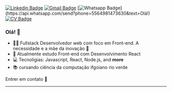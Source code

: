 <!-- ![](https://raw.githubusercontent.com/TiagoDiass/tiagodiass.github.io/master/assets/img/second.gif) -->

[![Linkedin Badge](https://img.shields.io/badge/-LinkedIn-blue?style=flat-square&logo=Linkedin&logoColor=white&link=https://www.linkedin.com/in/rael-martins-dev)](https://www.linkedin.com/in/rael-martins-dev/)
[![Gmail Badge](https://img.shields.io/badge/-raelpgm2@gmail.com-c14438?style=flat-square&logo=Gmail&logoColor=white&link=mailto:raelpgm2@gmail.com)](mailto:raelpgm2@gmail.com)
[![Whatsapp Badge](https://img.shields.io/badge/-Whatsapp-4CA143?style=flat-square&labelColor=4CA143&logo=whatsapp&logoColor=white&link=https://api.whatsapp.com/send?phone=5564981473630&text=Olá!)](https://api.whatsapp.com/send?phone=5564981473630&text=Olá!)
[![CV Badge](https://img.shields.io/badge/-Curriculum-2E4053?style=flat-square&labelColor=2E4053&&logo=read-the-docs&logoColor=white&link=https://raelmartinss.github.io/)](https://raelmartinss.github.io/)

### Olá! 👋

- :man_technologist: Fullstack Desenvolvedor web com foco em Front-end. A necessidade e a mãe da inovação :dizzy:
- :briefcase: Atualmente estudo Front-end com Desenvolvimento React
- 💻 Tecnoligias: Javascript, React, Node.js, and **more**
- :books: cursando ciência da computação ifgoiano rio verde

Entrer em contato :wave:

---
